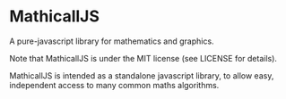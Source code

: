 # MathicallJS
A pure-javascript library for mathematics and graphics.

Note that MathicallJS is under the MIT license (see LICENSE for details).

MathicallJS is intended as a standalone javascript library, to allow easy, independent access to many common maths algorithms.

